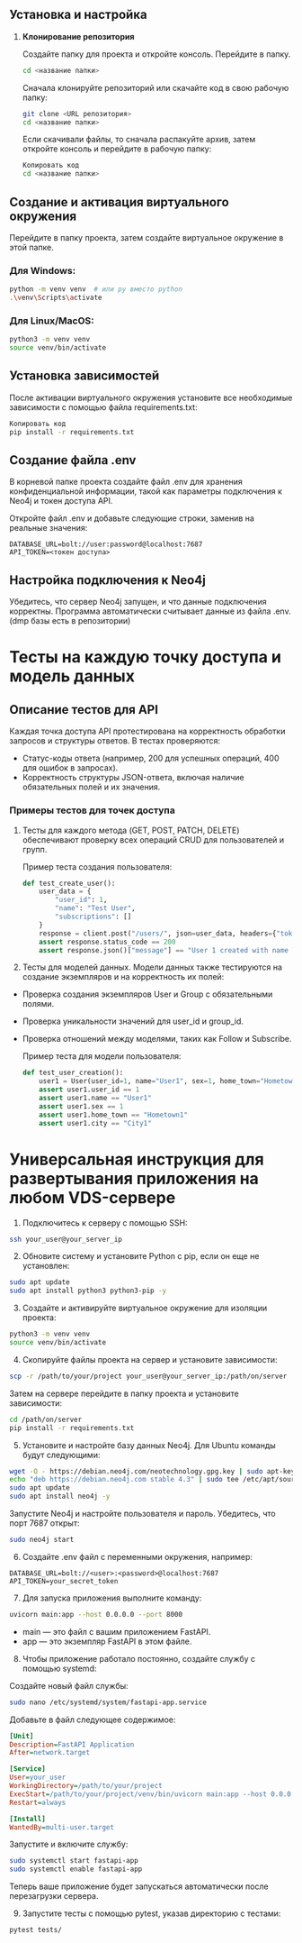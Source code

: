 ## Установка и настройка
1. **Клонирование репозитория**

   Создайте папку для проекта и откройте консоль. Перейдите в папку.
   
   ```bash
   cd <название папки>
   ```
   Сначала клонируйте репозиторий или скачайте код в свою рабочую папку:

   ```bash
   git clone <URL репозитория>
   cd <название папки>
   ```
   Если скачивали файлы, то сначала распакуйте архив, затем откройте консоль и перейдите в рабочую папку:

   ```bash
   Копировать код
   cd <название папки>
   ```
## Создание и активация виртуального окружения

Перейдите в папку проекта, затем создайте виртуальное окружение в этой папке.

### Для Windows:
   ```bash
   python -m venv venv  # или py вместо python
   .\venv\Scripts\activate
   ```
### Для Linux/MacOS:
   ```bash
   python3 -m venv venv
   source venv/bin/activate
   ```
## Установка зависимостей

После активации виртуального окружения установите все необходимые зависимости с помощью файла requirements.txt:

```bash
Копировать код
pip install -r requirements.txt
```
## Создание файла .env

В корневой папке проекта создайте файл .env для хранения конфиденциальной информации, такой как параметры подключения к Neo4j и токен доступа API.

Откройте файл .env и добавьте следующие строки, заменив на реальные значения:

```env
DATABASE_URL=bolt://user:password@localhost:7687
API_TOKEN=<токен доступа>
```
## Настройка подключения к Neo4j
Убедитесь, что сервер Neo4j запущен, и что данные подключения корректны. Программа автоматически считывает данные из файла .env. (dmp базы есть в репозитории)

# Тесты на каждую точку доступа и модель данных
## Описание тестов для API
Каждая точка доступа API протестирована на корректность обработки запросов и структуры ответов. В тестах проверяются:

- Статус-коды ответа (например, 200 для успешных операций, 400 для ошибок в запросах).
- Корректность структуры JSON-ответа, включая наличие обязательных полей и их значения.
### Примеры тестов для точек доступа
1. Тесты для каждого метода (GET, POST, PATCH, DELETE) обеспечивают проверку всех операций CRUD для пользователей и групп.

    Пример теста создания пользователя:
    ```python
    def test_create_user():
        user_data = {
            "user_id": 1,
            "name": "Test User",
            "subscriptions": []
        }
        response = client.post("/users/", json=user_data, headers={"token": API_TOKEN})
        assert response.status_code == 200
        assert response.json()["message"] == "User 1 created with name Test User"
     ```
2. Тесты для моделей данных. Модели данных также тестируются на создание экземпляров и на корректность их полей:

- Проверка создания экземпляров User и Group с обязательными полями.
- Проверка уникальности значений для user_id и group_id.
- Проверка отношений между моделями, таких как Follow и Subscribe.

  Пример теста для модели пользователя:
    ```python
    def test_user_creation():
    	user1 = User(user_id=1, name="User1", sex=1, home_town="Hometown1", city="City1").save()
    	assert user1.user_id == 1
    	assert user1.name == "User1"
    	assert user1.sex == 1
    	assert user1.home_town == "Hometown1"
    	assert user1.city == "City1"
     ```
# Универсальная инструкция для развертывания приложения на любом VDS-сервере

1. Подключитесь к серверу с помощью SSH:

```bash
ssh your_user@your_server_ip
```
2. Обновите систему и установите Python с pip, если он еще не установлен:

```bash
sudo apt update
sudo apt install python3 python3-pip -y
```
3. Создайте и активируйте виртуальное окружение для изоляции проекта:

```bash
python3 -m venv venv
source venv/bin/activate
```
4. Скопируйте файлы проекта на сервер и установите зависимости:

```bash
scp -r /path/to/your/project your_user@your_server_ip:/path/on/server
````
Затем на сервере перейдите в папку проекта и установите зависимости:

```bash
cd /path/on/server
pip install -r requirements.txt
```
5. Установите и настройте базу данных Neo4j. Для Ubuntu команды будут следующими:

```bash
wget -O - https://debian.neo4j.com/neotechnology.gpg.key | sudo apt-key add -
echo "deb https://debian.neo4j.com stable 4.3" | sudo tee /etc/apt/sources.list.d/neo4j.list
sudo apt update
sudo apt install neo4j -y
```
Запустите Neo4j и настройте пользователя и пароль. Убедитесь, что порт 7687 открыт:

```bash
sudo neo4j start
```
6. Создайте .env файл с переменными окружения, например:

```env
DATABASE_URL=bolt://<user>:<password>@localhost:7687
API_TOKEN=your_secret_token
```
7. Для запуска приложения выполните команду:

```bash
uvicorn main:app --host 0.0.0.0 --port 8000
```
- main — это файл с вашим приложением FastAPI.
- app — это экземпляр FastAPI в этом файле.

8. Чтобы приложение работало постоянно, создайте службу с помощью systemd:

Создайте новый файл службы:
```bash
sudo nano /etc/systemd/system/fastapi-app.service
```
Добавьте в файл следующее содержимое:
```ini
[Unit]
Description=FastAPI Application
After=network.target

[Service]
User=your_user
WorkingDirectory=/path/to/your/project
ExecStart=/path/to/your/project/venv/bin/uvicorn main:app --host 0.0.0.0 --port 8000
Restart=always

[Install]
WantedBy=multi-user.target
```
Запустите и включите службу:
```bash
sudo systemctl start fastapi-app
sudo systemctl enable fastapi-app
```
Теперь ваше приложение будет запускаться автоматически после перезагрузки сервера.

9. Запустите тесты с помощью pytest, указав директорию с тестами:

```bash
pytest tests/
```